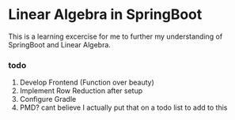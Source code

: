 # Linear Algebra in SpringBoot
This is a learning excercise for me to further my understanding of SpringBoot and Linear Algebra.

### todo
1. Develop Frontend (Function over beauty)
2. Implement Row Reduction after setup
3. Configure Gradle
4. PMD? cant believe I actually put that on a todo list to add to this